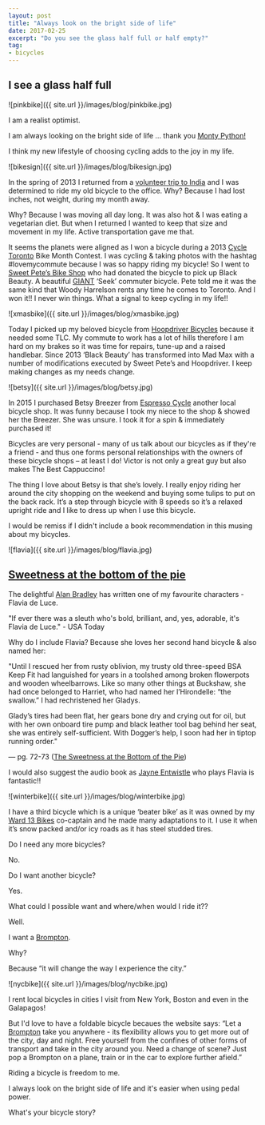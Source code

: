 ```yaml
---
layout: post
title: "Always look on the bright side of life"
date: 2017-02-25    
excerpt: "Do you see the glass half full or half empty?"
tag:
- bicycles
---
```


## I see a glass half full

![pinkbike]({{ site.url }}/images/blog/pinkbike.jpg)

I am a realist optimist.

I am always looking on the bright side of life … thank you [Monty Python!](https://youtu.be/jHPOzQzk9Qo)

I think my new lifestyle of choosing cycling adds to the joy in my life.

![bikesign]({{ site.url }}/images/blog/bikesign.jpg)

In the spring of 2013 I returned from a [volunteer trip to India](http://www.travelpod.com/travel-blog/jsquaredink/1/tpod.html) and I was determined to ride my old bicycle to the office. Why? Because I had lost inches, not weight, during my month away.

Why? Because I was moving all day long. It was also hot & I was eating a vegetarian diet. But when I returned I wanted to keep that size and movement in my life. Active transportation gave me that.

It seems the planets were aligned as I won a bicycle during a 2013 [Cycle Toronto](https://www.cycleto.ca/) Bike Month Contest.  I was cycling & taking photos with the hashtag #lovemycommute because I was so happy riding my bicycle! So I went to [Sweet Pete’s Bike Shop](http://www.sweetpetes.com/) who had donated the bicycle to pick up Black Beauty. A beautiful [GIANT](https://www.giant-bicycles.com/en-CA/) ‘Seek’ commuter bicycle. Pete told me it was the same kind that Woody Harrelson rents any time he comes to Toronto. And  I won it!! I never win things. What a signal to keep cycling in my life!!

![xmasbike]({{ site.url }}/images/blog/xmasbike.jpg)

Today I picked up my beloved bicycle from [Hoopdriver Bicycles](http://www.hoopdriver.ca/) because it needed some TLC. My commute to work has a lot of hills therefore I am hard on my brakes so it was time for repairs, tune-up and a raised handlebar. Since 2013 ‘Black Beauty’ has transformed into Mad Max with a number of modifications executed by Sweet Pete’s and Hoopdriver. I keep making changes as my needs change.

![betsy]({{ site.url }}/images/blog/betsy.jpg)

In 2015 I purchased Betsy Breezer from [Espresso Cycle](http://espressocycles.ca/) another local bicycle shop. It was funny because I took my niece to the shop & showed her the Breezer. She was unsure. I took it for a spin & immediately purchased it!

Bicycles are very personal - many of us talk about our bicycles as if they're a friend - and thus one forms personal relationships with the owners of these bicycle shops – at least I do!  Victor is not only a great guy but also makes The Best Cappuccino!

The thing I love about Betsy is that she’s lovely. I really enjoy riding her around the city shopping on the weekend and buying some tulips to put on the back rack. It’s a step through bicycle with 8 speeds so it’s a relaxed upright ride and I like to dress up when I use this bicycle.

I would be remiss if I didn't include a book recommendation in this musing about my bicycles.

![flavia]({{ site.url }}/images/blog/flavia.jpg)

## [Sweetness at the bottom of the pie](https://www.amazon.ca/Sweetness-at-Bottom-Pie/dp/0385665830)

The delightful [Alan Bradley](http://alanbradleyauthor.com/) has written one of my favourite characters - Flavia de Luce.

"If ever there was a sleuth who's bold, brilliant, and, yes, adorable, it's Flavia de Luce." - USA Today

Why do I include Flavia?  Because she loves her second hand bicycle & also named her:

"Until I rescued her from rusty oblivion, my trusty old three-speed BSA Keep Fit had languished for years in a toolshed among broken flowerpots and wooden wheelbarrows. Like so many other things at Buckshaw, she had once belonged to Harriet, who had named her l’Hirondelle: “the swallow.” I had rechristened her Gladys.

Glady’s tires had been flat, her gears bone dry and crying out for oil, but with her own onboard tire pump and black leather tool bag behind her seat, she was entirely self-sufficient. With Dogger’s help, I soon had her in tiptop running order."

— pg. 72-73 ([The Sweetness at the Bottom of the Pie](https://www.amazon.ca/Sweetness-at-Bottom-Pie/dp/0385665830))

I would also suggest the audio book as [Jayne Entwistle](https://www.youtube.com/watch?v=cGP-FkZjiys) who plays Flavia is fantastic!!

![winterbike]({{ site.url }}/images/blog/winterbike.jpg)

I have a third bicycle which is a unique ‘beater bike’ as it was owned by my [Ward 13 Bikes](https://www.cycleto.ca/ward/13) co-captain and he made many adaptations to it. I use it when it’s snow packed and/or icy roads as it has steel studded tires.

Do I need any more bicycles?

No.

Do I want another bicycle?

Yes.

What could I possible want and where/when would I ride it??

Well.

I want a [Brompton](http://www.brompton.com/).

Why?

Because “it will change the way I experience the city.”

![nycbike]({{ site.url }}/images/blog/nycbike.jpg)

I rent local bicycles in cities I visit from New York, Boston and even in the Galapagos!

But I'd love to have a foldable bicycle becaues the website says: “Let a [Brompton](http://www.brompton.com/) take you anywhere - its flexibility allows you to get more out of the city, day and night. Free yourself from the confines of other forms of transport and take in the city around you. Need a change of scene? Just pop a Brompton on a plane, train or in the car to explore further afield.”

Riding a bicycle is freedom to me.

I always look on the bright side of life and it's easier when using pedal power.

What's your bicycle story?
